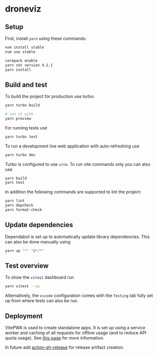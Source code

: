 # droneviz

## Setup

First, install `yarn` using these commands:

```bash
nvm install stable
nvm use stable

corepack enable
yarn set version 4.1.1
yarn install
```

## Build and test

To build the project for production use turbo:

```bash
yarn turbo build

# run it with
yarn preview
```

For running tests use

```bash
yarn turbo test
```

To run a development live web application with auto-refreshing use

```bash
yarn turbo dev
```

Turbo is configured to use `vite`. To run vite commands only you can also use

```bash
yarn build
yarn test
```

In addition the following commands are supported to lint the project:

```bash
yarn lint
yarn depcheck
yarn format-check
```

## Update dependencies

Dependabot is set up to automatically update library dependencies. This can also be done manually using

```bash
yarn up "*" "@*/*"
```

## Test overview

To show the `vitest` dashboard run

```bash
yarn vitest --ui
```

Alternatively, the `vscode` configuration comes with the `Testing` tab fully set up from where tests can also be run.

## Deployment

VitePWA is used to create standalone apps. It is set up using a service worker and caching of all requests for offline usage (and to reduce API quota usage).
See [this page](https://wildermuth.com/2023/02/09/vite-plugin-for-progressive-web-apps/) for more information.

In future add [action-gh-release](https://github.com/softprops/action-gh-release) for release artifact creation.
